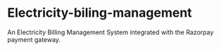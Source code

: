 # Electricity-biling-management
An Electricity Billing Management System integrated with the Razorpay payment gateway.
